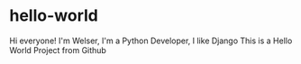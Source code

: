 # hello-world

Hi everyone!
 I'm Welser, I'm a Python Developer, I like Django
This is a Hello World Project from Github
